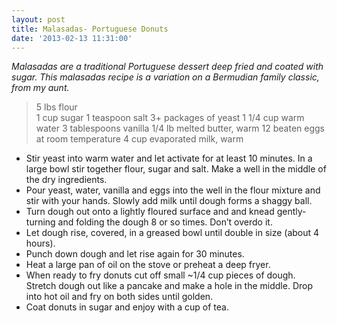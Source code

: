 ```yaml
---
layout: post
title: Malasadas- Portuguese Donuts
date: '2013-02-13 11:31:00'
---
```


*Malasadas are a traditional Portuguese dessert deep fried and coated with sugar. This malasadas recipe is a variation on a Bermudian family classic, from my aunt.*

> 5 lbs flour  
1 cup sugar
1 teaspoon salt
3+ packages of yeast
1 1/4 cup warm water
3 tablespoons vanilla
1/4 lb melted butter, warm
12 beaten eggs at room temperature
4 cup evaporated milk, warm

* Stir yeast into warm water and let activate for at least 10 minutes.
In a large bowl stir together flour, sugar and salt. Make a well in the middle of the dry ingredients.
* Pour yeast, water, vanilla and eggs into the well in the flour mixture and stir with your hands. Slowly add milk until dough forms a shaggy ball.
* Turn dough out onto a lightly floured surface and and knead gently- turning and folding the dough 8 or so times. Don’t overdo it.
* Let dough rise, covered, in a greased bowl until double in size (about 4 hours).
* Punch down dough and let rise again for 30 minutes.
* Heat a large pan of oil on the stove or preheat a deep fryer.
* When ready to fry donuts cut off small ~1/4 cup pieces of dough. Stretch dough out like a pancake and make a hole in the middle. Drop into hot oil and fry on both sides until golden.
* Coat donuts in sugar and enjoy with a cup of tea.
